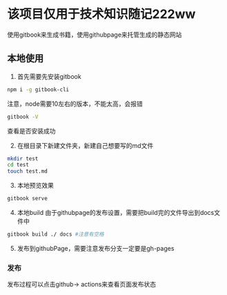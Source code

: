 # 该项目仅用于技术知识随记222ww

使用gitbook来生成书籍，使用githubpage来托管生成的静态网站

## 本地使用

1. 首先需要先安装gitbook

```bash
npm i -g gitbook-cli
```
 
注意，node需要10左右的版本，不能太高，会报错


```bash
gitbook -V
```
查看是否安装成功


2. 在根目录下新建文件夹，新建自己想要写的md文件
```bash
mkdir test
cd test
touch test.md
```

3. 本地预览效果
```bash
gitbook serve
```

4. 本地build
由于githubpage的发布设置，需要把build完的文件导出到docs文件中
```bash
gitbook build ./ docs #注意有空格
```

5. 发布到githubPage，需要注意发布分支一定要是gh-pages


### 发布
发布过程可以点击github-> actions来查看页面发布状态